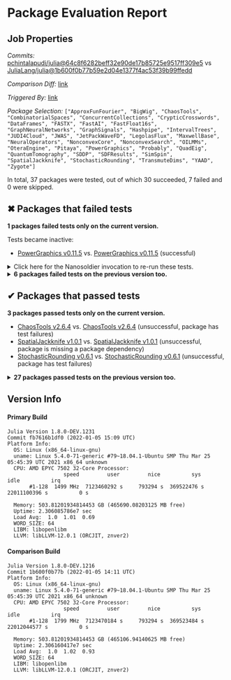 # Package Evaluation Report

## Job Properties

*Commits:* [pchintalapudi/julia@64c8f6282beff32e90de17b85725e9517ff309e5](https://github.com/pchintalapudi/julia/commit/64c8f6282beff32e90de17b85725e9517ff309e5) vs [JuliaLang/julia@1b600f0b77b59e2d04e1377f4ac53f39b99ffedd](https://github.com/JuliaLang/julia/commit/1b600f0b77b59e2d04e1377f4ac53f39b99ffedd)

*Comparison Diff:* [link](https://github.com/JuliaLang/julia/compare/1b600f0b77b59e2d04e1377f4ac53f39b99ffedd..pchintalapudi/julia:64c8f6282beff32e90de17b85725e9517ff309e5)

*Triggered By:* [link](https://github.com/JuliaLang/julia/pull/43057#issuecomment-1005769234)

*Package Selection:* `["ApproxFunFourier", "BigWig", "ChaosTools", "CombinatorialSpaces", "ConcurrentCollections", "CrypticCrosswords", "DataFrames", "FASTX", "FastAI", "FastFloat16s", "GraphNeuralNetworks", "GraphSignals", "Hashpipe", "IntervalTrees", "JUDI4Cloud", "JWAS", "JetPackWaveFD", "LegolasFlux", "MaxwellBase", "NeuralOperators", "NonconvexCore", "NonconvexSearch", "OILMMs", "OteraEngine", "Pitaya", "PowerGraphics", "Probably", "QuadEig", "QuantumTomography", "SDDP", "SDFResults", "SimSpin", "SpatialJackknife", "StochasticRounding", "TransmuteDims", "YAAD", "Zygote"]`

In total, 37 packages were tested, out of which 30 succeeded, 7 failed and 0 were skipped.


## ✖ Packages that failed tests

**1 packages failed tests only on the current version.**

Tests became inactive:

- [PowerGraphics v0.11.5](https://s3.amazonaws.com/julialang-reports/nanosoldier/pkgeval/by_hash/64c8f62_vs_1b600f0/PowerGraphics.1.8.0-DEV-fb7616b1df0.log) vs. [PowerGraphics v0.11.5](https://s3.amazonaws.com/julialang-reports/nanosoldier/pkgeval/by_hash/64c8f62_vs_1b600f0/PowerGraphics.1.8.0-DEV-1b600f0b77b.log) (successful)

<details><summary>Click here for the Nanosoldier invocation to re-run these tests.</summary>
<p>

```
@nanosoldier `runtests(["PowerGraphics"], vs = ":master")`
```

</p>
</details>


<details><summary><strong>6 packages failed tests on the previous version too.</strong></summary>
<p>

Tests became inactive:

- [Hashpipe v0.2.1](https://s3.amazonaws.com/julialang-reports/nanosoldier/pkgeval/by_hash/64c8f62_vs_1b600f0/Hashpipe.1.8.0-DEV-fb7616b1df0.log)

Package has test failures:

- [IntervalTrees v1.0.0](https://s3.amazonaws.com/julialang-reports/nanosoldier/pkgeval/by_hash/64c8f62_vs_1b600f0/IntervalTrees.1.8.0-DEV-fb7616b1df0.log)
- [NonconvexCore v0.1.9](https://s3.amazonaws.com/julialang-reports/nanosoldier/pkgeval/by_hash/64c8f62_vs_1b600f0/NonconvexCore.1.8.0-DEV-fb7616b1df0.log)
- [Probably v0.1.0](https://s3.amazonaws.com/julialang-reports/nanosoldier/pkgeval/by_hash/64c8f62_vs_1b600f0/Probably.1.8.0-DEV-fb7616b1df0.log)
- [QuantumTomography v0.1.3](https://s3.amazonaws.com/julialang-reports/nanosoldier/pkgeval/by_hash/64c8f62_vs_1b600f0/QuantumTomography.1.8.0-DEV-fb7616b1df0.log)

Test duration exceeded the time limit:

- [SDFResults v0.1.11](https://s3.amazonaws.com/julialang-reports/nanosoldier/pkgeval/by_hash/64c8f62_vs_1b600f0/SDFResults.1.8.0-DEV-fb7616b1df0.log)

</p>
</details>


## ✔ Packages that passed tests

**3 packages passed tests only on the current version.**

- [ChaosTools v2.6.4](https://s3.amazonaws.com/julialang-reports/nanosoldier/pkgeval/by_hash/64c8f62_vs_1b600f0/ChaosTools.1.8.0-DEV-fb7616b1df0.log) vs. [ChaosTools v2.6.4](https://s3.amazonaws.com/julialang-reports/nanosoldier/pkgeval/by_hash/64c8f62_vs_1b600f0/ChaosTools.1.8.0-DEV-1b600f0b77b.log) (unsuccessful, package has test failures)
- [SpatialJackknife v1.0.1](https://s3.amazonaws.com/julialang-reports/nanosoldier/pkgeval/by_hash/64c8f62_vs_1b600f0/SpatialJackknife.1.8.0-DEV-fb7616b1df0.log) vs. [SpatialJackknife v1.0.1](https://s3.amazonaws.com/julialang-reports/nanosoldier/pkgeval/by_hash/64c8f62_vs_1b600f0/SpatialJackknife.1.8.0-DEV-1b600f0b77b.log) (unsuccessful, package is missing a package dependency)
- [StochasticRounding v0.6.1](https://s3.amazonaws.com/julialang-reports/nanosoldier/pkgeval/by_hash/64c8f62_vs_1b600f0/StochasticRounding.1.8.0-DEV-fb7616b1df0.log) vs. [StochasticRounding v0.6.1](https://s3.amazonaws.com/julialang-reports/nanosoldier/pkgeval/by_hash/64c8f62_vs_1b600f0/StochasticRounding.1.8.0-DEV-1b600f0b77b.log) (unsuccessful, package has test failures)

<details><summary><strong>27 packages passed tests on the previous version too.</strong></summary>
<p>

- [ApproxFunFourier v0.2.12](https://s3.amazonaws.com/julialang-reports/nanosoldier/pkgeval/by_hash/64c8f62_vs_1b600f0/ApproxFunFourier.1.8.0-DEV-fb7616b1df0.log)
- [BigWig v0.1.0](https://s3.amazonaws.com/julialang-reports/nanosoldier/pkgeval/by_hash/64c8f62_vs_1b600f0/BigWig.1.8.0-DEV-fb7616b1df0.log)
- [CombinatorialSpaces v0.3.0](https://s3.amazonaws.com/julialang-reports/nanosoldier/pkgeval/by_hash/64c8f62_vs_1b600f0/CombinatorialSpaces.1.8.0-DEV-fb7616b1df0.log)
- [ConcurrentCollections v0.1.0](https://s3.amazonaws.com/julialang-reports/nanosoldier/pkgeval/by_hash/64c8f62_vs_1b600f0/ConcurrentCollections.1.8.0-DEV-fb7616b1df0.log)
- [CrypticCrosswords v0.1.2](https://s3.amazonaws.com/julialang-reports/nanosoldier/pkgeval/by_hash/64c8f62_vs_1b600f0/CrypticCrosswords.1.8.0-DEV-fb7616b1df0.log)
- [DataFrames v1.3.1](https://s3.amazonaws.com/julialang-reports/nanosoldier/pkgeval/by_hash/64c8f62_vs_1b600f0/DataFrames.1.8.0-DEV-fb7616b1df0.log)
- [FASTX v1.2.0](https://s3.amazonaws.com/julialang-reports/nanosoldier/pkgeval/by_hash/64c8f62_vs_1b600f0/FASTX.1.8.0-DEV-fb7616b1df0.log)
- [FastAI v0.3.0](https://s3.amazonaws.com/julialang-reports/nanosoldier/pkgeval/by_hash/64c8f62_vs_1b600f0/FastAI.1.8.0-DEV-fb7616b1df0.log)
- [FastFloat16s v0.1.0](https://s3.amazonaws.com/julialang-reports/nanosoldier/pkgeval/by_hash/64c8f62_vs_1b600f0/FastFloat16s.1.8.0-DEV-fb7616b1df0.log)
- [GraphNeuralNetworks v0.3.7](https://s3.amazonaws.com/julialang-reports/nanosoldier/pkgeval/by_hash/64c8f62_vs_1b600f0/GraphNeuralNetworks.1.8.0-DEV-fb7616b1df0.log)
- [GraphSignals v0.3.9](https://s3.amazonaws.com/julialang-reports/nanosoldier/pkgeval/by_hash/64c8f62_vs_1b600f0/GraphSignals.1.8.0-DEV-fb7616b1df0.log)
- [JUDI4Cloud v0.2.0](https://s3.amazonaws.com/julialang-reports/nanosoldier/pkgeval/by_hash/64c8f62_vs_1b600f0/JUDI4Cloud.1.8.0-DEV-fb7616b1df0.log)
- [JWAS v0.15.0](https://s3.amazonaws.com/julialang-reports/nanosoldier/pkgeval/by_hash/64c8f62_vs_1b600f0/JWAS.1.8.0-DEV-fb7616b1df0.log)
- [JetPackWaveFD v0.3.4](https://s3.amazonaws.com/julialang-reports/nanosoldier/pkgeval/by_hash/64c8f62_vs_1b600f0/JetPackWaveFD.1.8.0-DEV-fb7616b1df0.log)
- [LegolasFlux v0.1.4](https://s3.amazonaws.com/julialang-reports/nanosoldier/pkgeval/by_hash/64c8f62_vs_1b600f0/LegolasFlux.1.8.0-DEV-fb7616b1df0.log)
- [MaxwellBase v0.1.15](https://s3.amazonaws.com/julialang-reports/nanosoldier/pkgeval/by_hash/64c8f62_vs_1b600f0/MaxwellBase.1.8.0-DEV-fb7616b1df0.log)
- [NeuralOperators v0.1.5](https://s3.amazonaws.com/julialang-reports/nanosoldier/pkgeval/by_hash/64c8f62_vs_1b600f0/NeuralOperators.1.8.0-DEV-fb7616b1df0.log)
- [NonconvexSearch v0.1.0](https://s3.amazonaws.com/julialang-reports/nanosoldier/pkgeval/by_hash/64c8f62_vs_1b600f0/NonconvexSearch.1.8.0-DEV-fb7616b1df0.log)
- [OILMMs v0.2.4](https://s3.amazonaws.com/julialang-reports/nanosoldier/pkgeval/by_hash/64c8f62_vs_1b600f0/OILMMs.1.8.0-DEV-fb7616b1df0.log)
- [OteraEngine v0.1.3](https://s3.amazonaws.com/julialang-reports/nanosoldier/pkgeval/by_hash/64c8f62_vs_1b600f0/OteraEngine.1.8.0-DEV-fb7616b1df0.log)
- [Pitaya v0.2.0](https://s3.amazonaws.com/julialang-reports/nanosoldier/pkgeval/by_hash/64c8f62_vs_1b600f0/Pitaya.1.8.0-DEV-fb7616b1df0.log)
- [QuadEig v0.1.0](https://s3.amazonaws.com/julialang-reports/nanosoldier/pkgeval/by_hash/64c8f62_vs_1b600f0/QuadEig.1.8.0-DEV-fb7616b1df0.log)
- [SDDP v0.4.4](https://s3.amazonaws.com/julialang-reports/nanosoldier/pkgeval/by_hash/64c8f62_vs_1b600f0/SDDP.1.8.0-DEV-fb7616b1df0.log)
- [SimSpin v1.0.5](https://s3.amazonaws.com/julialang-reports/nanosoldier/pkgeval/by_hash/64c8f62_vs_1b600f0/SimSpin.1.8.0-DEV-fb7616b1df0.log)
- [TransmuteDims v0.1.12](https://s3.amazonaws.com/julialang-reports/nanosoldier/pkgeval/by_hash/64c8f62_vs_1b600f0/TransmuteDims.1.8.0-DEV-fb7616b1df0.log)
- [YAAD v0.1.0](https://s3.amazonaws.com/julialang-reports/nanosoldier/pkgeval/by_hash/64c8f62_vs_1b600f0/YAAD.1.8.0-DEV-fb7616b1df0.log)
- [Zygote v0.6.33](https://s3.amazonaws.com/julialang-reports/nanosoldier/pkgeval/by_hash/64c8f62_vs_1b600f0/Zygote.1.8.0-DEV-fb7616b1df0.log)

</p>
</details>


## Version Info

#### Primary Build

```
Julia Version 1.8.0-DEV.1231
Commit fb7616b1df0 (2022-01-05 15:09 UTC)
Platform Info:
  OS: Linux (x86_64-linux-gnu)
  uname: Linux 5.4.0-71-generic #79~18.04.1-Ubuntu SMP Thu Mar 25 05:45:39 UTC 2021 x86_64 unknown
  CPU: AMD EPYC 7502 32-Core Processor: 
                  speed         user         nice          sys         idle          irq
       #1-128  1499 MHz  7123460292 s     793294 s  369522476 s  22011100396 s          0 s
       
  Memory: 503.81201934814453 GB (465690.08203125 MB free)
  Uptime: 2.306085786e7 sec
  Load Avg:  1.0  1.01  0.69
  WORD_SIZE: 64
  LIBM: libopenlibm
  LLVM: libLLVM-12.0.1 (ORCJIT, znver2)

```

#### Comparison Build

```
Julia Version 1.8.0-DEV.1216
Commit 1b600f0b77b (2022-01-05 14:11 UTC)
Platform Info:
  OS: Linux (x86_64-linux-gnu)
  uname: Linux 5.4.0-71-generic #79~18.04.1-Ubuntu SMP Thu Mar 25 05:45:39 UTC 2021 x86_64 unknown
  CPU: AMD EPYC 7502 32-Core Processor: 
                  speed         user         nice          sys         idle          irq
       #1-128  1799 MHz  7123470184 s     793294 s  369523484 s  22012044577 s          0 s
       
  Memory: 503.81201934814453 GB (465106.94140625 MB free)
  Uptime: 2.306160417e7 sec
  Load Avg:  1.0  1.02  0.93
  WORD_SIZE: 64
  LIBM: libopenlibm
  LLVM: libLLVM-12.0.1 (ORCJIT, znver2)

```
<!-- Generated on 2022-01-05T11:35:49.434 -->
